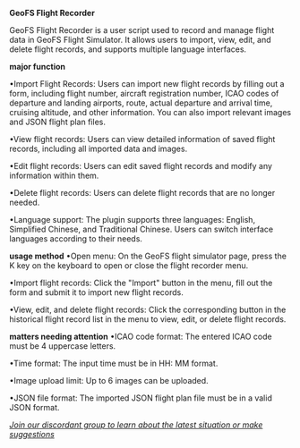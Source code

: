 **GeoFS Flight Recorder**




GeoFS Flight Recorder is a user script used to record and manage flight data in GeoFS Flight Simulator. It allows users to import, view, edit, and delete flight records, and supports multiple language interfaces.

**major function**


•Import Flight Records: Users can import new flight records by filling out a form, including flight number, aircraft registration number, ICAO codes of departure and landing airports, route, actual departure and arrival time, cruising altitude, and other information. You can also import relevant images and JSON flight plan files.

•View flight records: Users can view detailed information of saved flight records, including all imported data and images.

•Edit flight records: Users can edit saved flight records and modify any information within them.

•Delete flight records: Users can delete flight records that are no longer needed.

•Language support: The plugin supports three languages: English, Simplified Chinese, and Traditional Chinese. Users can switch interface languages according to their needs.


**usage method**
•Open menu: On the GeoFS flight simulator page, press the K key on the keyboard to open or close the flight recorder menu.

•Import flight records: Click the "Import" button in the menu, fill out the form and submit it to import new flight records.

•View, edit, and delete flight records: Click the corresponding button in the historical flight record list in the menu to view, edit, or delete flight records.

**matters needing attention**
•ICAO code format: The entered ICAO code must be 4 uppercase letters.

•Time format: The input time must be in HH: MM format.

•Image upload limit: Up to 6 images can be uploaded.

•JSON file format: The imported JSON flight plan file must be in a valid JSON format.


*[Join our discordant group to learn about the latest situation or make suggestions](https://discord.gg/4dGHsNqgCH)*
